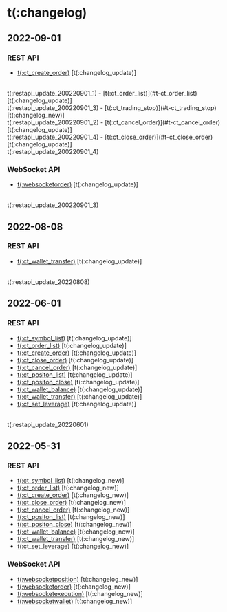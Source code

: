# t(:changelog)

## 2022-09-01
### REST API
- [t(:ct_create_order)](#t-ct_create_order) [t(:changelog_update)]
<br>
t(:restapi_update_200220901_1)
- [t(:ct_order_list)](#t-ct_order_list) [t(:changelog_update)]
<br>
t(:restapi_update_200220901_3)
- [t(:ct_trading_stop)](#t-ct_trading_stop) [t(:changelog_new)]
<br>
t(:restapi_update_200220901_2)
- [t(:ct_cancel_order)](#t-ct_cancel_order) [t(:changelog_update)]
<br>
t(:restapi_update_200220901_4)
- [t(:ct_close_order)](#t-ct_close_order) [t(:changelog_update)]
<br>
t(:restapi_update_200220901_4)

### WebSocket API
- [t(:websocketorder)](#t-websocketorder) [t(:changelog_update)]
<br>
t(:restapi_update_200220901_3)

## 2022-08-08
### REST API
- [t(:ct_wallet_transfer)](#t-ct_wallet_transfer) [t(:changelog_update)]
<br>
t(:restapi_update_20220808)

## 2022-06-01
### REST API
- [t(:ct_symbol_list)](#t-ct_symbol_list) [t(:changelog_update)]
- [t(:ct_order_list)](#t-ct_order_list) [t(:changelog_update)]
- [t(:ct_create_order)](#t-ct_create_order) [t(:changelog_update)]
- [t(:ct_close_order)](#t-ct_close_order) [t(:changelog_update)]
- [t(:ct_cancel_order)](#t-ct_cancel_order) [t(:changelog_update)]
- [t(:ct_positon_list)](#t-ct_positon_list) [t(:changelog_update)]
- [t(:ct_positon_close)](#t-ct_positon_close) [t(:changelog_update)]
- [t(:ct_wallet_balance)](#t-ct_wallet_balance) [t(:changelog_update)]
- [t(:ct_wallet_transfer)](#t-ct_wallet_transfer) [t(:changelog_update)]
- [t(:ct_set_leverage)](#t-ct_set_leverage) [t(:changelog_update)] 
<br/>
t(:restapi_update_20220601)
  
## 2022-05-31
### REST API
- [t(:ct_symbol_list)](#t-ct_symbol_list) [t(:changelog_new)]
- [t(:ct_order_list)](#t-ct_order_list) [t(:changelog_new)]
- [t(:ct_create_order)](#t-ct_create_order) [t(:changelog_new)]
- [t(:ct_close_order)](#t-ct_close_order) [t(:changelog_new)]
- [t(:ct_cancel_order)](#t-ct_cancel_order) [t(:changelog_new)]
- [t(:ct_positon_list)](#t-ct_positon_list) [t(:changelog_new)]
- [t(:ct_positon_close)](#t-ct_positon_close) [t(:changelog_new)]
- [t(:ct_wallet_balance)](#t-ct_wallet_balance) [t(:changelog_new)]
- [t(:ct_wallet_transfer)](#t-ct_wallet_transfer) [t(:changelog_new)]
- [t(:ct_set_leverage)](#t-ct_set_leverage) [t(:changelog_new)]  

### WebSocket API
- [t(:websocketposition)](#t-websocketposition) [t(:changelog_new)]
- [t(:websocketorder)](#t-websocketorder) [t(:changelog_new)]
- [t(:websocketexecution)](#t-websocketexecution) [t(:changelog_new)]
- [t(:websocketwallet)](#t-websocketwallet) [t(:changelog_new)]
